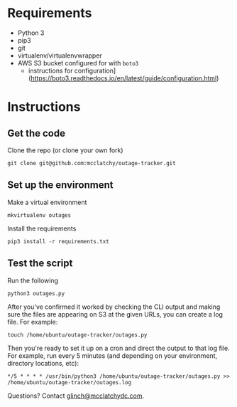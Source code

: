 # Requirements

* Python 3
* pip3
* git
* virtualenv/virtualenvwrapper
* AWS S3 bucket configured for with `boto3`
	* instructions for configuration](https://boto3.readthedocs.io/en/latest/guide/configuration.html)

# Instructions

## Get the code

Clone the repo (or clone your own fork)

	git clone git@github.com:mcclatchy/outage-tracker.git

## Set up the environment

Make a virtual environment

	mkvirtualenv outages

Install the requirements

	pip3 install -r requirements.txt

## Test the script

Run the following

	python3 outages.py

After you've confirmed it worked by checking the CLI output and making sure the files are appearing on S3 at the given URLs, you can create a log file. For example:

	touch /home/ubuntu/outage-tracker/outages.py

Then you're ready to set it up on a cron and direct the output to that log file. For example, run every 5 minutes (and depending on your environment, directory locations, etc):

	*/5 * * * * /usr/bin/python3 /home/ubuntu/outage-tracker/outages.py >> /home/ubuntu/outage-tracker/outages.log

Questions? Contact glinch@mcclatchydc.com.


